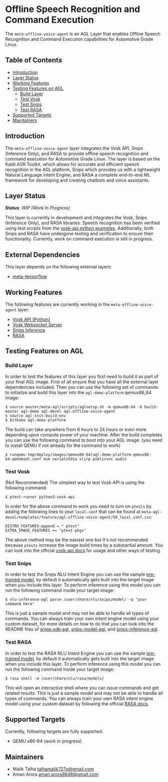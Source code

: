# Offline Speech Recognition and Command Execution
The `meta-offline-voice-agent` is an AGL Layer that enables Offline Speech Recognition and Command Execution capabilities for Automotive Grade Linux.

## Table of Contents
- [Introduction](#introduction)
- [Layer Status](#layer-status)
- [Working Features](#working-features)
- [Testing Features on AGL](#testing-features-on-agl)
    - [Build Layer](#build-layer)
    - [Test Vosk](#test-vosk)
    - [Test Snips](#test-snips)
    - [Test RASA](#test-rasa)
- [Supported Targets](#supported-targets)
- [Maintainers](#maintainers)

## Introduction
The `meta-offline-voice-agent` layer integrates the Vosk API, Snips (Inference Only), and RASA to provide offline speech recognition and command execution for Automotive Grade Linux. The layer is based on the Kaldi ASR Toolkit, which allows for accurate and efficient speech recognition in the AGL platform, Snips which provides us with a lightweight Natural Language Intent Engine, and RASA a complete end-to-end ML framework for developing and creating chatbots and voice assistants.

## Layer Status
**Status**: *WIP (Work In Progress)*

This layer is currently in development and integrates the Vosk, Snips (Inference Only), and RASA libraries. Speech recognition has been verified using test scripts from the [vosk-api python examples](https://github.com/alphacep/vosk-api/tree/master/python/example). Additionally, both Snips and RASA have undergone testing and verification to ensure their functionality. Currently, work on command execution is still in progress.

## External Dependencies
This layer depends on the following external layers:
- [meta-tensorflow](https://git.yoctoproject.org/meta-tensorflow)

## Working Features
The following features are currently working in the `meta-offline-voice-agent` layer:
- [Vosk API (Python)](https://github.com/alphacep/vosk-api/tree/master/python)
- [Vosk Websocket Server](https://github.com/alphacep/vosk-server/tree/master/websocket)
- [Snips Inference](https://github.com/malik727/snips-inference-agl)
- [RASA](https://github.com/RasaHQ/rasa)

## Testing Features on AGL
    
### Build Layer
In order to test the features of this layer you first need to build it as part of your final AGL image. First of all ensure that you have all the external layer dependencies included. Then you can use the following set of commands to initialize and build this layer into the `agl-demo-platform` qemux86_64 image:
```shell
$ source master/meta-agl/scripts/aglsetup.sh -m qemux86-64 -b build-master agl-demo agl-devel agl-offline-voice-agent
$ source agl-init-build-env
$ bitbake agl-demo-platform
```

The build can take anywhere from 6 hours to 24 hours or even more depending upon compute power of your machine. After the build completes you can use the following command to boot into your AGL image: (you need to install QEMU if not already for the command to work)
```shell
$ runqemu tmp/deploy/images/qemux86-64/agl-demo-platform-qemux86-64.qemuboot.conf kvm serialstdio slirp publicvnc audio
```

### Test Vosk
(Not Recommended) The simplest way to test Vosk API is using the following command: 
```shell
$ ptest-runner python3-vosk-api
```

In order for the above command to work you need to turn on `ptests` by adding the following lines to your `local.conf` that can be found at `meta-agl-devel/templates/feature/agl-offline-voice-agent/50_local.conf.inc`:
```shell
DISTRO_FEATURES:append = " ptest"
EXTRA_IMAGE_FEATURES += "ptest-pkgs"
```

The above method may be the easiest one but it's not recommended because `ptests` increase the image build times by a substantial amount. You can look into the official [vosk-api docs](https://alphacephei.com/vosk/install) for usage and other ways of testing.

### Test Snips
In order to test the Snips NLU Intent Engine you can use the sample [pre-trained model](https://github.com/malik727/nlu-model-agl), by default it automatically gets built into the target image when you include this layer. To perform inference using this model you can run the following command inside your target image:
```shell
$ nlu-inference-agl parse /user/share/nlu/snips/model/ -q "your command here"
```

This is just a sample model and may not be able to handle all types of commands. You can always train your own intent engine model using your custom dataset, for more details on how to do that you can look into the README files of [snips-sdk-agl](https://github.com/malik727/snips-sdk-agl), [snips-model-agl](https://github.com/malik727/nlu-model-agl), and [snips-inference-agl](https://github.com/malik727/snips-inference-agl).

### Test RASA
In order to test the RASA NLU Intent Engine you can use the sample [pre-trained model](https://github.com/malik727/rasa-model-agl), by default it automatically gets built into the target image when you include this layer. To perform inference using this model you can run the following command inside your target image:
```shell
$ rasa shell -m /user/share/nlu/rasa/models/
```

This will open an interactive shell where you can issue commands and get related results. This is just a sample model and may not be able to handle all types of commands. You can always train your own RASA intent engine model using your custom dataset by following the official [RASA docs](https://rasa.com/docs/rasa/).

## Supported Targets
Currently, following targets are fully supported:
- QEMU x86-64 (work in progress)

## Maintainers
- Malik Talha <talhamalik727x@gmail.com>
- Aman Arora <aman.arora9848@gmail.com>
